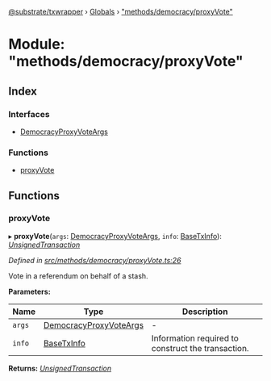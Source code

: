 [@substrate/txwrapper](../README.md) › [Globals](../globals.md) › ["methods/democracy/proxyVote"](_methods_democracy_proxyvote_.md)

# Module: "methods/democracy/proxyVote"

## Index

### Interfaces

* [DemocracyProxyVoteArgs](../interfaces/_methods_democracy_proxyvote_.democracyproxyvoteargs.md)

### Functions

* [proxyVote](_methods_democracy_proxyvote_.md#proxyvote)

## Functions

###  proxyVote

▸ **proxyVote**(`args`: [DemocracyProxyVoteArgs](../interfaces/_methods_democracy_proxyvote_.democracyproxyvoteargs.md), `info`: [BaseTxInfo](../interfaces/_util_types_.basetxinfo.md)): *[UnsignedTransaction](../interfaces/_util_types_.unsignedtransaction.md)*

*Defined in [src/methods/democracy/proxyVote.ts:26](https://github.com/paritytech/txwrapper/blob/1b54171/src/methods/democracy/proxyVote.ts#L26)*

Vote in a referendum on behalf of a stash.

**Parameters:**

Name | Type | Description |
------ | ------ | ------ |
`args` | [DemocracyProxyVoteArgs](../interfaces/_methods_democracy_proxyvote_.democracyproxyvoteargs.md) | - |
`info` | [BaseTxInfo](../interfaces/_util_types_.basetxinfo.md) | Information required to construct the transaction.  |

**Returns:** *[UnsignedTransaction](../interfaces/_util_types_.unsignedtransaction.md)*
